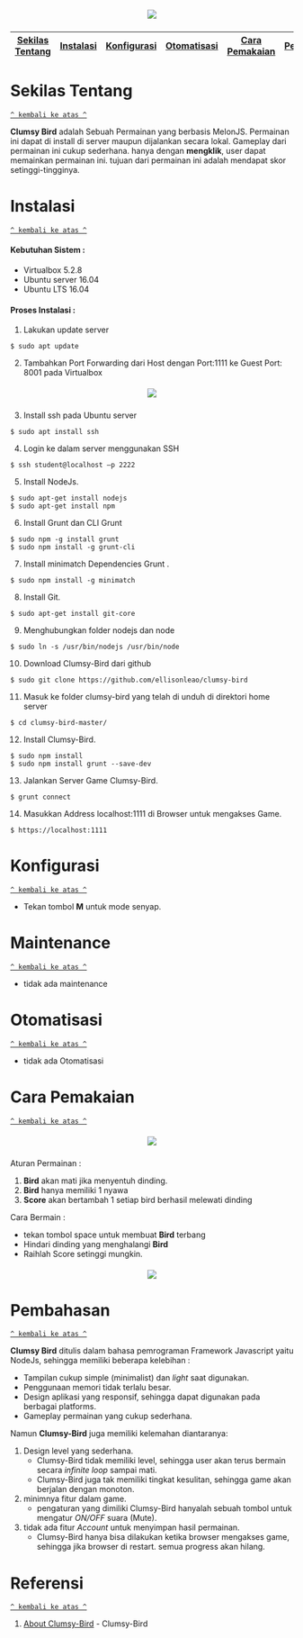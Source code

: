 <h5 align="center"><img src="https://github.com/wiranegara777/komdat-clumsy-bird/blob/master/img/screenshot1.png?raw=true"></h5>

[Sekilas Tentang](#sekilas-tentang) | [Instalasi](#instalasi) | [Konfigurasi](#konfigurasi) | [Otomatisasi](#otomatisasi) | [Cara Pemakaian](#cara-pemakaian) | [Pembahasan](#pembahasan) | [Referensi](#referensi)
:---:|:---:|:---:|:---:|:---:|:---:|:---:

# Sekilas Tentang
[`^ kembali ke atas ^`](#)

**Clumsy Bird** adalah Sebuah Permainan yang berbasis MelonJS. Permainan ini dapat di install di server maupun dijalankan secara lokal. Gameplay dari permainan ini cukup sederhana. hanya dengan **mengklik**, user dapat memainkan permainan ini. tujuan dari permainan ini adalah mendapat skor setinggi-tingginya.

# Instalasi
[`^ kembali ke atas ^`](#)

#### Kebutuhan Sistem :
- Virtualbox 5.2.8
- Ubuntu server 16.04
- Ubuntu LTS 16.04

#### Proses Instalasi :
1. Lakukan update server
```
$ sudo apt update
```
2. Tambahkan Port Forwarding dari Host dengan Port:1111 ke Guest Port: 8001 pada Virtualbox
<h5 align="center"><img src="https://github.com/wiranegara777/komdat-clumsy-bird/blob/master/img/screenshot5.png?raw=true"></h5>

3. Install ssh pada Ubuntu server
```
$ sudo apt install ssh
```

4. Login ke dalam server menggunakan SSH
```
$ ssh student@localhost –p 2222
```

5. Install NodeJs.
```
$ sudo apt-get install nodejs
$ sudo apt-get install npm
```
6. Install Grunt dan CLI Grunt
```
$ sudo npm -g install grunt
$ sudo npm install -g grunt-cli
```
7. Install minimatch Dependencies Grunt .
```
$ sudo npm install -g minimatch
```
8. Install Git.
```
$ sudo apt-get install git-core
```
9. Menghubungkan folder nodejs dan node
```
$ sudo ln -s /usr/bin/nodejs /usr/bin/node

```
10. Download Clumsy-Bird dari github
```
$ sudo git clone https://github.com/ellisonleao/clumsy-bird
```
11. Masuk ke folder clumsy-bird yang telah di unduh di direktori home server
```
$ cd clumsy-bird-master/
```

12. Install Clumsy-Bird.
```
$ sudo npm install
$ sudo npm install grunt --save-dev

```

13. Jalankan Server Game Clumsy-Bird.
```
$ grunt connect
```

14. Masukkan Address localhost:1111 di Browser untuk mengakses Game.
```
$ https://localhost:1111
```
# Konfigurasi

[`^ kembali ke atas ^`](#)

- Tekan tombol **M** untuk mode senyap.


# Maintenance

[`^ kembali ke atas ^`](#)

- tidak ada maintenance


# Otomatisasi
[`^ kembali ke atas ^`](#)

- tidak ada Otomatisasi

# Cara Pemakaian
[`^ kembali ke atas ^`](#)


<h5 align="center"><img src="https://github.com/wiranegara777/komdat-clumsy-bird/blob/master/img/screenshot3.png?raw=true"></h5>

   Aturan Permainan :

1. **Bird** akan mati jika menyentuh dinding.
2. **Bird** hanya memiliki 1 nyawa
3. **Score** akan bertambah 1 setiap bird berhasil melewati dinding

  Cara Bermain :
  - tekan tombol space untuk membuat **Bird** terbang
  - Hindari dinding yang menghalangi **Bird**
  - Raihlah Score setinggi mungkin.

  <h5 align="center"><img src="https://github.com/wiranegara777/komdat-clumsy-bird/blob/master/img/screenshot2.png?raw=true"></h5>


# Pembahasan
[`^ kembali ke atas ^`](#)

**Clumsy Bird** ditulis dalam bahasa pemrograman Framework Javascript yaitu NodeJs, sehingga memiliki beberapa kelebihan :
- Tampilan cukup simple (minimalist) dan *light* saat digunakan.
- Penggunaan memori tidak terlalu besar.
- Design aplikasi yang responsif, sehingga dapat digunakan pada berbagai platforms.
- Gameplay permainan yang cukup sederhana.

Namun **Clumsy-Bird** juga memiliki kelemahan diantaranya:
1. Design level yang sederhana.
    - Clumsy-Bird tidak memiliki level, sehingga user akan terus bermain secara *infinite loop* sampai mati.
    - Clumsy-Bird juga tak memiliki tingkat kesulitan, sehingga game akan berjalan dengan monoton.
2. minimnya fitur dalam game.
    - pengaturan yang dimiliki Clumsy-Bird hanyalah sebuah tombol untuk mengatur *ON/OFF* suara (Mute).
3. tidak ada fitur *Account* untuk menyimpan hasil permainan.
    - Clumsy-Bird hanya bisa dilakukan ketika browser mengakses game, sehingga jika browser di restart. semua progress akan hilang.

# Referensi
[`^ kembali ke atas ^`](#)

1. [About Clumsy-Bird](https://github.com/ellisonleao/clumsy-bird) - Clumsy-Bird
